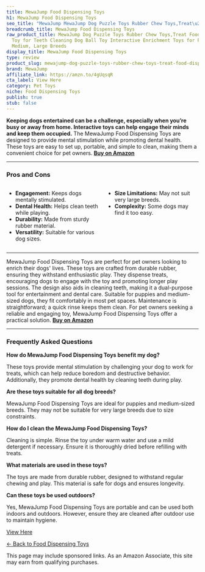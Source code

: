 ```yaml
---
title: MewaJump Food Dispensing Toys
h1: MewaJump Food Dispensing Toys
seo_title: "MewaJump MewaJump Dog Puzzle Toys Rubber Chew Toys,Treat\u2026"
breadcrumb_title: MewaJump Food Dispensing Toys
raw_product_title: MewaJump Dog Puzzle Toys Rubber Chew Toys,Treat Food Dispensing
  Toy for Teeth Cleaning Dog Ball Toy Interactive Enrichment Toys for Puppy, Small,
  Medium, Large Breeds
display_title: MewaJump Food Dispensing Toys
type: review
product_slug: mewajump-dog-puzzle-toys-rubber-chew-toys-treat-food-dispensing-toy-for-b7fb55f3
brand: MewaJump
affiliate_link: https://amzn.to/4gUqsqR
cta_label: View Here
category: Pet Toys
niche: Food Dispensing Toys
publish: true
stub: false
---
```


<div id="intro" class="full-width">
  <p><strong>Keeping dogs entertained can be a challenge, especially when you’re busy or away from home. Interactive toys can help engage their minds and keep them occupied.</strong> The MewaJump Food Dispensing Toys are designed to provide mental stimulation while promoting dental health. These toys are easy to set up, portable, and simple to clean, making them a convenient choice for pet owners. <a href="https://amzn.to/4gUqsqR" rel="nofollow sponsored noopener" target="_blank"><strong>Buy on Amazon</strong></a></p>
</div>

<hr />
<h3 id="pros-cons">Pros and Cons</h3>
<div class="pc-grid" style="display:grid;grid-template-columns:1fr 1fr;gap:16px;">
  <ul>
    <li><strong>Engagement:</strong> Keeps dogs mentally stimulated.</li>
    <li><strong>Dental Health:</strong> Helps clean teeth while playing.</li>
    <li><strong>Durability:</strong> Made from sturdy rubber material.</li>
    <li><strong>Versatility:</strong> Suitable for various dog sizes.</li>
  </ul>
  <ul>
    <li><strong>Size Limitations:</strong> May not suit very large breeds.</li>
    <li><strong>Complexity:</strong> Some dogs may find it too easy.</li>
  </ul>
</div>
<hr />

<div class="full-width">
  <p>MewaJump Food Dispensing Toys are perfect for pet owners looking to enrich their dogs' lives. These toys are crafted from durable rubber, ensuring they withstand enthusiastic play. They dispense treats, encouraging dogs to engage with the toy and promoting longer play sessions. The design also aids in cleaning teeth, making it a dual-purpose tool for entertainment and dental care. Suitable for puppies and medium-sized dogs, they fit comfortably in most pet spaces. Maintenance is straightforward; a quick rinse keeps them clean. For pet owners seeking a reliable and engaging toy, MewaJump Food Dispensing Toys offer a practical solution. <a href="https://amzn.to/4gUqsqR" rel="nofollow sponsored noopener" target="_blank"><strong>Buy on Amazon</strong></a></p>
</div>

<hr />
<h3 id="faqs">Frequently Asked Questions</h3>

<p><strong>How do MewaJump Food Dispensing Toys benefit my dog?</strong></p>
<p>These toys provide mental stimulation by challenging your dog to work for treats, which can help reduce boredom and destructive behavior. Additionally, they promote dental health by cleaning teeth during play.</p>

<p><strong>Are these toys suitable for all dog breeds?</strong></p>
<p>MewaJump Food Dispensing Toys are ideal for puppies and medium-sized breeds. They may not be suitable for very large breeds due to size constraints.</p>

<p><strong>How do I clean the MewaJump Food Dispensing Toys?</strong></p>
<p>Cleaning is simple. Rinse the toy under warm water and use a mild detergent if necessary. Ensure it is thoroughly dried before refilling with treats.</p>

<p><strong>What materials are used in these toys?</strong></p>
<p>The toys are made from durable rubber, designed to withstand regular chewing and play. This material is safe for dogs and ensures longevity.</p>

<p><strong>Can these toys be used outdoors?</strong></p>
<p>Yes, MewaJump Food Dispensing Toys are portable and can be used both indoors and outdoors. However, ensure they are cleaned after outdoor use to maintain hygiene.</p>
<p><a class="btn" href="https://amzn.to/4gUqsqR" target="_blank" rel="nofollow sponsored noopener">View Here</a></p>
<p><a href="/roundups/pet-toys/food-dispensing-toys/">← Back to Food Dispensing Toys</a></p>
<aside class="disclosure">This page may include sponsored links. As an Amazon Associate, this site may earn from qualifying purchases.</aside>
